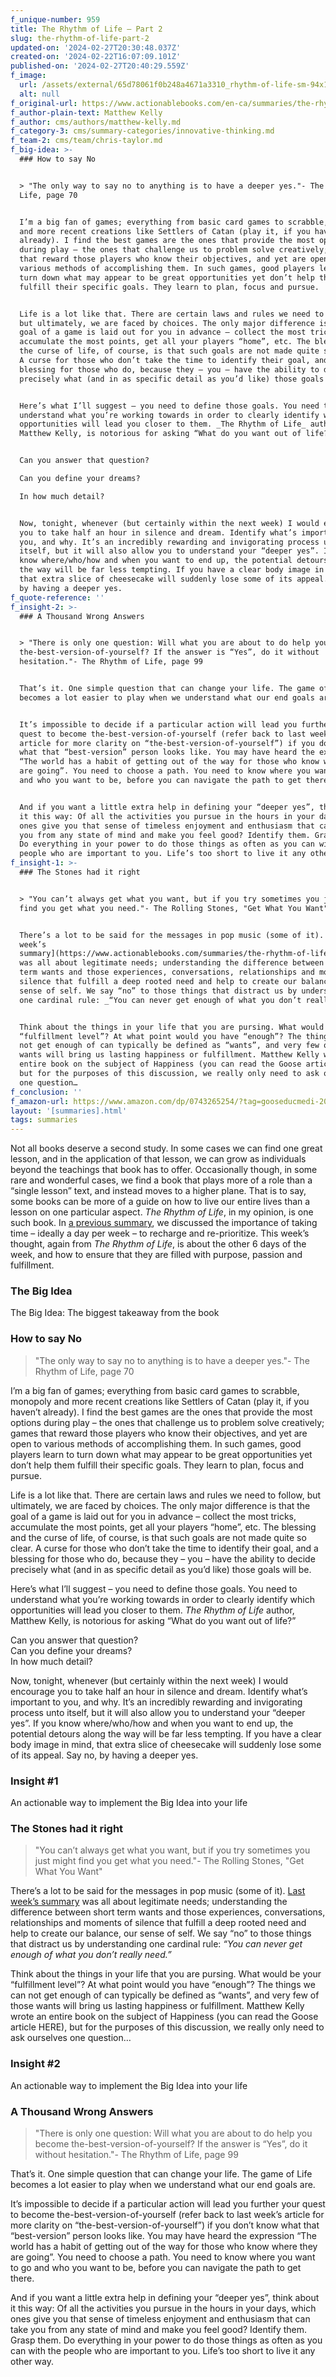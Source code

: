 ```yaml
---
f_unique-number: 959
title: The Rhythm of Life – Part 2
slug: the-rhythm-of-life-part-2
updated-on: '2024-02-27T20:30:48.037Z'
created-on: '2024-02-22T16:07:09.101Z'
published-on: '2024-02-27T20:40:29.559Z'
f_image:
  url: /assets/external/65d78061f0b248a4671a3310_rhythm-of-life-sm-94x144.jpeg
  alt: null
f_original-url: https://www.actionablebooks.com/en-ca/summaries/the-rhythm-of-life-part-2/
f_author-plain-text: Matthew Kelly
f_author: cms/authors/matthew-kelly.md
f_category-3: cms/summary-categories/innovative-thinking.md
f_team-2: cms/team/chris-taylor.md
f_big-idea: >-
  ### How to say No


  > "The only way to say no to anything is to have a deeper yes."- The Rhythm of
  Life, page 70


  I’m a big fan of games; everything from basic card games to scrabble, monopoly
  and more recent creations like Settlers of Catan (play it, if you haven’t
  already). I find the best games are the ones that provide the most options
  during play – the ones that challenge us to problem solve creatively; games
  that reward those players who know their objectives, and yet are open to
  various methods of accomplishing them. In such games, good players learn to
  turn down what may appear to be great opportunities yet don’t help them
  fulfill their specific goals. They learn to plan, focus and pursue.


  Life is a lot like that. There are certain laws and rules we need to follow,
  but ultimately, we are faced by choices. The only major difference is that the
  goal of a game is laid out for you in advance – collect the most tricks,
  accumulate the most points, get all your players “home”, etc. The blessing and
  the curse of life, of course, is that such goals are not made quite so clear.
  A curse for those who don’t take the time to identify their goal, and a
  blessing for those who do, because they – you – have the ability to decide
  precisely what (and in as specific detail as you’d like) those goals will be.


  Here’s what I’ll suggest – you need to define those goals. You need to
  understand what you’re working towards in order to clearly identify which
  opportunities will lead you closer to them. _The Rhythm of Life_ author,
  Matthew Kelly, is notorious for asking “What do you want out of life?”


  Can you answer that question?  

  Can you define your dreams?  

  In how much detail?


  Now, tonight, whenever (but certainly within the next week) I would encourage
  you to take half an hour in silence and dream. Identify what’s important to
  you, and why. It’s an incredibly rewarding and invigorating process unto
  itself, but it will also allow you to understand your “deeper yes”. If you
  know where/who/how and when you want to end up, the potential detours along
  the way will be far less tempting. If you have a clear body image in mind,
  that extra slice of cheesecake will suddenly lose some of its appeal. Say no,
  by having a deeper yes.
f_quote-reference: ''
f_insight-2: >-
  ### A Thousand Wrong Answers


  > "There is only one question: Will what you are about to do help you become
  the-best-version-of-yourself? If the answer is “Yes”, do it without
  hesitation."- The Rhythm of Life, page 99


  That’s it. One simple question that can change your life. The game of Life
  becomes a lot easier to play when we understand what our end goals are.


  It’s impossible to decide if a particular action will lead you further your
  quest to become the-best-version-of-yourself (refer back to last week’s
  article for more clarity on “the-best-version-of-yourself”) if you don’t know
  what that “best-version” person looks like. You may have heard the expression
  “The world has a habit of getting out of the way for those who know where they
  are going”. You need to choose a path. You need to know where you want to go
  and who you want to be, before you can navigate the path to get there.


  And if you want a little extra help in defining your “deeper yes”, think about
  it this way: Of all the activities you pursue in the hours in your days, which
  ones give you that sense of timeless enjoyment and enthusiasm that can take
  you from any state of mind and make you feel good? Identify them. Grasp them.
  Do everything in your power to do those things as often as you can with the
  people who are important to you. Life’s too short to live it any other way.
f_insight-1: >-
  ### The Stones had it right


  > "You can’t always get what you want, but if you try sometimes you just might
  find you get what you need."- The Rolling Stones, "Get What You Want"


  There’s a lot to be said for the messages in pop music (some of it). [Last
  week’s
  summary](https://www.actionablebooks.com/summaries/the-rhythm-of-life-part-1/)
  was all about legitimate needs; understanding the difference between short
  term wants and those experiences, conversations, relationships and moments of
  silence that fulfill a deep rooted need and help to create our balance, our
  sense of self. We say “no” to those things that distract us by understanding
  one cardinal rule: _“You can never get enough of what you don’t really need.”_


  Think about the things in your life that you are pursing. What would be your
  “fulfillment level”? At what point would you have “enough”? The things we can
  not get enough of can typically be defined as “wants”, and very few of those
  wants will bring us lasting happiness or fulfillment. Matthew Kelly wrote an
  entire book on the subject of Happiness (you can read the Goose article HERE),
  but for the purposes of this discussion, we really only need to ask ourselves
  one question…
f_conclusion: ''
f_amazon-url: https://www.amazon.com/dp/0743265254/?tag=gooseducmedi-20
layout: '[summaries].html'
tags: summaries
---
```


Not all books deserve a second study. In some cases we can find one great lesson, and in the application of that lesson, we can grow as individuals beyond the teachings that book has to offer. Occasionally though, in some rare and wonderful cases, we find a book that plays more of a role than a “single lesson” text, and instead moves to a higher plane. That is to say, some books can be more of a guide on how to live our entire lives than a lesson on one particular aspect. _The Rhythm of Life_, in my opinion, is one such book. In [a previous summary](https://www.actionablebooks.com/summaries/the-rhythm-of-life-part-1/), we discussed the importance of taking time – ideally a day per week – to recharge and re-prioritize. This week’s thought, again from _The Rhythm of Life_, is about the other 6 days of the week, and how to ensure that they are filled with purpose, passion and fulfillment.

### The Big Idea

The Big Idea: The biggest takeaway from the book

### How to say No

> "The only way to say no to anything is to have a deeper yes."- The Rhythm of Life, page 70

I’m a big fan of games; everything from basic card games to scrabble, monopoly and more recent creations like Settlers of Catan (play it, if you haven’t already). I find the best games are the ones that provide the most options during play – the ones that challenge us to problem solve creatively; games that reward those players who know their objectives, and yet are open to various methods of accomplishing them. In such games, good players learn to turn down what may appear to be great opportunities yet don’t help them fulfill their specific goals. They learn to plan, focus and pursue.

Life is a lot like that. There are certain laws and rules we need to follow, but ultimately, we are faced by choices. The only major difference is that the goal of a game is laid out for you in advance – collect the most tricks, accumulate the most points, get all your players “home”, etc. The blessing and the curse of life, of course, is that such goals are not made quite so clear. A curse for those who don’t take the time to identify their goal, and a blessing for those who do, because they – you – have the ability to decide precisely what (and in as specific detail as you’d like) those goals will be.

Here’s what I’ll suggest – you need to define those goals. You need to understand what you’re working towards in order to clearly identify which opportunities will lead you closer to them. _The Rhythm of Life_ author, Matthew Kelly, is notorious for asking “What do you want out of life?”

Can you answer that question?  
Can you define your dreams?  
In how much detail?

Now, tonight, whenever (but certainly within the next week) I would encourage you to take half an hour in silence and dream. Identify what’s important to you, and why. It’s an incredibly rewarding and invigorating process unto itself, but it will also allow you to understand your “deeper yes”. If you know where/who/how and when you want to end up, the potential detours along the way will be far less tempting. If you have a clear body image in mind, that extra slice of cheesecake will suddenly lose some of its appeal. Say no, by having a deeper yes.

### Insight #1

An actionable way to implement the Big Idea into your life

### The Stones had it right

> "You can’t always get what you want, but if you try sometimes you just might find you get what you need."- The Rolling Stones, "Get What You Want"

There’s a lot to be said for the messages in pop music (some of it). [Last week’s summary](https://www.actionablebooks.com/summaries/the-rhythm-of-life-part-1/) was all about legitimate needs; understanding the difference between short term wants and those experiences, conversations, relationships and moments of silence that fulfill a deep rooted need and help to create our balance, our sense of self. We say “no” to those things that distract us by understanding one cardinal rule: _“You can never get enough of what you don’t really need.”_

Think about the things in your life that you are pursing. What would be your “fulfillment level”? At what point would you have “enough”? The things we can not get enough of can typically be defined as “wants”, and very few of those wants will bring us lasting happiness or fulfillment. Matthew Kelly wrote an entire book on the subject of Happiness (you can read the Goose article HERE), but for the purposes of this discussion, we really only need to ask ourselves one question…

### Insight #2

An actionable way to implement the Big Idea into your life

### A Thousand Wrong Answers

> "There is only one question: Will what you are about to do help you become the-best-version-of-yourself? If the answer is “Yes”, do it without hesitation."- The Rhythm of Life, page 99

That’s it. One simple question that can change your life. The game of Life becomes a lot easier to play when we understand what our end goals are.

It’s impossible to decide if a particular action will lead you further your quest to become the-best-version-of-yourself (refer back to last week’s article for more clarity on “the-best-version-of-yourself”) if you don’t know what that “best-version” person looks like. You may have heard the expression “The world has a habit of getting out of the way for those who know where they are going”. You need to choose a path. You need to know where you want to go and who you want to be, before you can navigate the path to get there.

And if you want a little extra help in defining your “deeper yes”, think about it this way: Of all the activities you pursue in the hours in your days, which ones give you that sense of timeless enjoyment and enthusiasm that can take you from any state of mind and make you feel good? Identify them. Grasp them. Do everything in your power to do those things as often as you can with the people who are important to you. Life’s too short to live it any other way.
